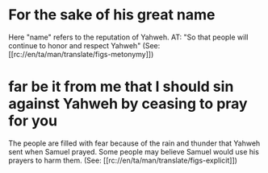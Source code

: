 # For the sake of his great name

Here "name" refers to the reputation of Yahweh. AT: "So that people will continue to honor and respect Yahweh" (See: [[rc://en/ta/man/translate/figs-metonymy]])

# far be it from me that I should sin against Yahweh by ceasing to pray for you

The people are filled with fear because of the rain and thunder that Yahweh sent when Samuel prayed. Some people may believe Samuel would use his prayers to harm them. (See: [[rc://en/ta/man/translate/figs-explicit]])
